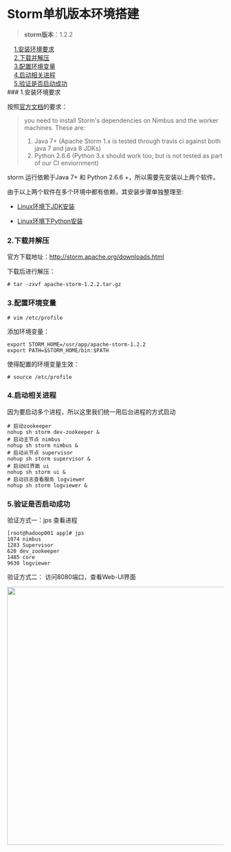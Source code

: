 # Storm单机版本环境搭建



>**storm版本**：1.2.2



<nav>
&nbsp;&nbsp;&nbsp;&nbsp;<a href="#1安装环境要求">1.安装环境要求</a><br/>
&nbsp;&nbsp;&nbsp;&nbsp;<a href="#2下载并解压">2.下载并解压</a><br/>
&nbsp;&nbsp;&nbsp;&nbsp;<a href="#3配置环境变量">3.配置环境变量</a><br/>
&nbsp;&nbsp;&nbsp;&nbsp;<a href="#4启动相关进程">4.启动相关进程</a><br/>
&nbsp;&nbsp;&nbsp;&nbsp;<a href="#5验证是否启动成功">5.验证是否启动成功</a><br/>
</nav>
### 1.安装环境要求

按照[官方文档](http://storm.apache.org/releases/1.2.2/Setting-up-a-Storm-cluster.html)的要求：

> you need to install Storm's dependencies on Nimbus and the worker machines. These are:
>
> 1. Java 7+ (Apache Storm 1.x is tested through travis ci against both java 7 and java 8 JDKs)
> 2. Python 2.6.6 (Python 3.x should work too, but is not tested as part of our CI enviornment)

storm 运行依赖于Java 7+ 和 Python 2.6.6 +，所以需要先安装以上两个软件。

 由于以上两个软件在多个环境中都有依赖，其安装步骤单独整理至:

+ [Linux环境下JDK安装](https://github.com/heibaiying/BigData-Notes/blob/master/notes/installation/Linux下JDK安装.md)

+ [Linux环境下Python安装](https://github.com/heibaiying/BigData-Notes/blob/master/notes/installation/Linux下Python安装.md)

  

### 2.下载并解压

官方下载地址：http://storm.apache.org/downloads.html

下载后进行解压：

```shell
# tar -zxvf apache-storm-1.2.2.tar.gz
```



### 3.配置环境变量

```shell
# vim /etc/profile
```

添加环境变量：

```shell
export STORM_HOME=/usr/app/apache-storm-1.2.2
export PATH=$STORM_HOME/bin:$PATH
```

使得配置的环境变量生效：

```shell
# source /etc/profile
```



### 4.启动相关进程

因为要启动多个进程，所以这里我们统一用后台进程的方式启动

```shell
# 启动zookeeper
nohup sh storm dev-zookeeper &
# 启动主节点 nimbus
nohup sh storm nimbus &
# 启动从节点 supervisor 
nohup sh storm supervisor &
# 启动UI界面 ui  
nohup sh storm ui &
# 启动日志查看服务 logviewer 
nohup sh storm logviewer &
```



### 5.验证是否启动成功

验证方式一：jps 查看进程

```shell
[root@hadoop001 app]# jps
1074 nimbus
1283 Supervisor
620 dev_zookeeper
1485 core
9630 logviewer
```

验证方式二： 访问8080端口，查看Web-UI界面

<div align="center"> <img width="600px" src="https://github.com/heibaiying/BigData-Notes/blob/master/pictures/storm-web-ui.png"/> </div>